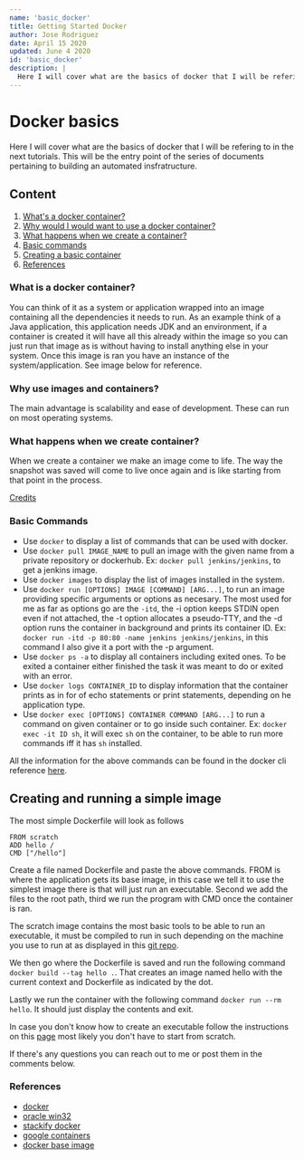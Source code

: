 ```yaml
---
name: 'basic_docker'
title: Getting Started Docker
author: Jose Rodriguez
date: April 15 2020
updated: June 4 2020
id: 'basic_docker'
description: |
  Here I will cover what are the basics of docker that I will be refering to in the next tutorials.
---
```


# Docker basics
Here I will cover what are the basics of docker that I will be refering to in the next tutorials. This will be the entry point of the series of documents pertaining to building an automated insfratructure.

## Content
1. [ What's a docker container? ](#what)
2. [ Why would I would want to use a docker container? ](#why)
3. [ What happens when we create a container? ](#whathappens)
4. [ Basic commands ](#commands)
5. [ Creating a basic container ](#creating)
6. [ References ](#references)

<a name="what"></a>

### What is a docker container?
 You can think of it as a system or application wrapped into an image containing all the dependencies it needs to run. As an example think of a Java application, this application needs JDK and an environment, if a container is created it will have all this already within the image so you can just run that image as is without having to install anything else in your system. Once this image is ran you have an instance of the system/application. See image below for reference. 


<a name="why"></a>

### Why use images and containers?

The main advantage is scalability and ease of development. These can run on most operating systems.

<a name="whathappens"></a>

### What happens when we create container?
When we create a container we make an image come to life. The way the snapshot was saved will come to live once again and is like starting from that point in the process.

<!-- <img src="~/assets/images/containers.png" alt="Image of container stack" class="testing"> -->

[Credits](https://www.docker.com/sites/default/files/d8/styles/large/public/2018-11/container-what-is-container.png)

<a name="commands"></a>

### Basic Commands 

- Use `docker` to display a list of commands that can be used with docker. 
- Use `docker pull IMAGE_NAME` to pull an image with the given name from a private repository or dockerhub. Ex: `docker pull jenkins/jenkins`, to get a jenkins image.
- Use `docker images` to display the list of images installed in the system.
- Use `docker run [OPTIONS] IMAGE [COMMAND] [ARG...]`, to run an image providing specific arguments or options as necesary. The most used for me as far as options go are the `-itd`, the -i option keeps STDIN open even if not attached, the -t option allocates a pseudo-TTY, and the -d option runs the container in background and prints its container ID. Ex: `docker run -itd -p 80:80 -name jenkins jenkins/jenkins`, in this command I also give it a port with the -p argument.
- Use `docker ps -a` to display all containers including exited ones. To be exited a container either finished the task it was meant to do or exited with an error. 
- Use `docker logs CONTAINER_ID` to display information that the container prints as in for of echo statements or print statements, depending on he application type.
- Use `docker exec [OPTIONS] CONTAINER COMMAND [ARG...]` to run a command on given container or to go inside such container. Ex: `docker exec -it ID sh`, it will exec `sh` on the container, to be able to run more commands iff it has `sh` installed.

All the information for the above commands can be found in the docker cli reference [here](https://docs.docker.com/engine/reference/commandline/cli/).
<a name="creating"></a>

## Creating and running a simple image
The most simple Dockerfile will look as follows
```
FROM scratch
ADD hello /
CMD ["/hello"]
```
Create a file named Dockerfile and paste the above commands. FROM is where the application gets its base image, in this case we tell it to use the simplest image there is that will just run an executable. Second we add the files to the root path, third we run the program with CMD once the container is ran.

The scratch image contains the most basic tools to be able to run an executable, it must be compiled to run in such depending on the machine you use to run at as displayed in this [git repo](https://github.com/docker-library/hello-world). 

We then go where the Dockerfile is saved and run the following command `docker build --tag hello .`. That creates an image named hello with the current context and Dockerfile as indicated by the dot. 

Lastly we run the container with the following command `docker run --rm hello`. It should just display the contents and exit. 

In case you don't know how to create an executable follow the instructions on this [page](https://docs.docker.com/develop/develop-images/baseimages/) most likely you don't have to start from scratch. 

If there's any questions you can reach out to me or post them in the comments below.

<a name="references"></a>

### References
- [docker](https://www.docker.com/resources/what-container)
- [oracle win32](https://docs.oracle.com/javase/tutorial/getStarted/cupojava/win32.html)
- [stackify docker](https://stackify.com/docker-image-vs-container-everything-you-need-to-know/)
- [google containers](https://cloud.google.com/containers)
- [docker base image](https://docs.docker.com/develop/develop-images/baseimages/)